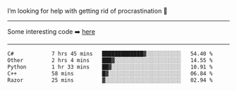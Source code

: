 I’m looking for help with getting rid of procrastination 🤔

-----

Some interesting code :arrow_right: [here](https://github.com/zhen8838/playground)

-----

<!--START_SECTION:waka-->

```txt
C#            7 hrs 45 mins   █████████████▓░░░░░░░░░░░   54.40 %
Other         2 hrs 4 mins    ███▓░░░░░░░░░░░░░░░░░░░░░   14.55 %
Python        1 hr 33 mins    ██▓░░░░░░░░░░░░░░░░░░░░░░   10.91 %
C++           58 mins         █▓░░░░░░░░░░░░░░░░░░░░░░░   06.84 %
Razor         25 mins         ▓░░░░░░░░░░░░░░░░░░░░░░░░   02.94 %
```

<!--END_SECTION:waka-->

<!--
**zhen8838/zhen8838** is a ✨ _special_ ✨ repository because its `README.md` (this file) appears on your GitHub profile.

Here are some ideas to get you started:

- 🔭 I’m currently working on ...
- 🌱 I’m currently learning ...
- 👯 I’m looking to collaborate on ...
 ...
- 💬 Ask me about ...
- 📫 How to reach me: ...
- 😄 Pronouns: ...
- ⚡ Fun fact: ...
-->
